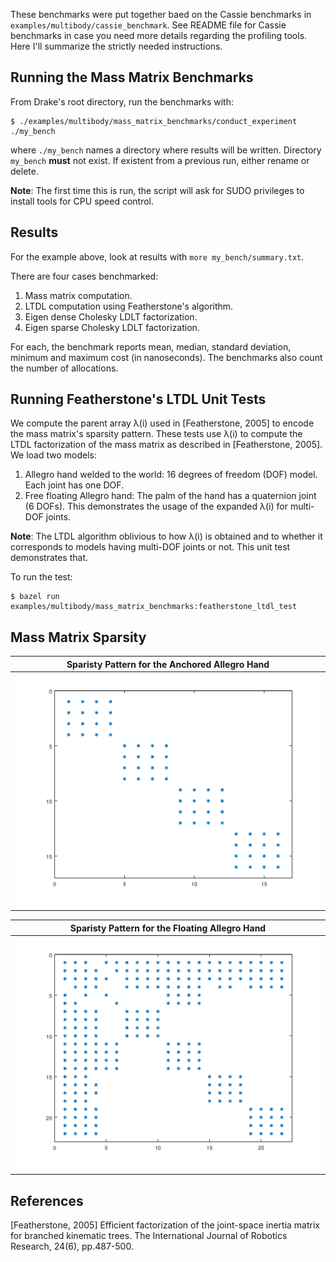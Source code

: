 These benchmarks were put together baed on the Cassie benchmarks in
`examples/multibody/cassie_benchmark`. See README file for Cassie benchmarks in
case you need more details regarding the profiling tools. Here I'll summarize
the strictly needed instructions.

Running the Mass Matrix Benchmarks
----------------------------------

From Drake's root directory, run the benchmarks with:

    $ ./examples/multibody/mass_matrix_benchmarks/conduct_experiment ./my_bench

where `./my_bench` names a directory where results will be written. Directory
`my_bench` **must** not exist. If existent from a previous run, either rename or
delete.

**Note**: The first time this is run, the script will ask for SUDO privileges to
install tools for CPU speed control.

## Results

For the example above, look at results with `more my_bench/summary.txt`.

There are four cases benchmarked:
 1. Mass matrix computation.
 2. LTDL computation using Featherstone's algorithm.
 3. Eigen dense Cholesky LDLT factorization.
 3. Eigen sparse Cholesky LDLT factorization.

For each, the benchmark reports mean, median, standard deviation, minimum and
maximum cost (in nanoseconds). The benchmarks also count the number of
allocations.

Running Featherstone's LTDL Unit Tests
--------------------------------------

We compute the parent array λ(i) used in [Featherstone, 2005] to encode the mass
matrix's sparsity pattern. These tests use λ(i) to compute the LTDL
factorization of the mass matrix as described in [Featherstone, 2005]. We load
two models:
 1. Allegro hand welded to the world: 16 degrees of freedom (DOF) model. Each
    joint has one DOF.
 2. Free floating Allegro hand: The palm of the hand has a quaternion joint (6
    DOFs). This demonstrates the usage of the expanded λ(i) for multi-DOF
    joints.

**Note**: The LTDL algorithm oblivious to how λ(i) is obtained and to whether it
corresponds to models having multi-DOF joints or not. This unit test
demonstrates that.    

To run the test:

    $ bazel run examples/multibody/mass_matrix_benchmarks:featherstone_ltdl_test

Mass Matrix Sparsity
--------------------

| Sparisty Pattern for the Anchored Allegro Hand |
| :---: |
| ![AnchoredAllegroMassMatrix](images/anchored_allegro_mass_matrix_spy.png)    |
|  |


| Sparisty Pattern for the Floating Allegro Hand |
| :---: |
| ![FloatingAllegroMassMatrix](images/floating_allegro_mass_matrix_spy.png)    |
|  |

References
----------

[Featherstone, 2005] Efficient factorization of the joint-space inertia matrix
for branched kinematic trees. The International Journal of Robotics Research,
24(6), pp.487-500.

